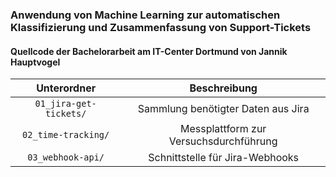 ### Anwendung von Machine Learning zur automatischen Klassifizierung und Zusammenfassung von Support-Tickets

#### Quellcode der Bachelorarbeit am IT-Center Dortmund von Jannik Hauptvogel

| Unterordner      | Beschreibung |
| :---------: | :-----:|
| `01_jira-get-tickets/`  | Sammlung benötigter Daten aus Jira |
| `02_time-tracking/`    |   Messplattform zur Versuchsdurchführung |
| `03_webhook-api/`      |    Schnittstelle für Jira-Webhooks |